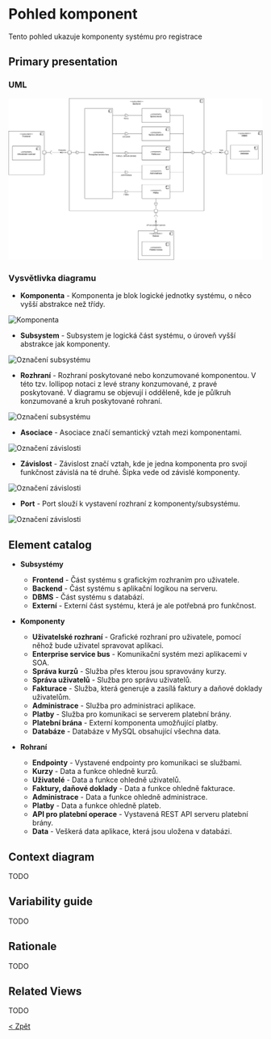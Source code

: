 # Pohled komponent

Tento pohled ukazuje komponenty systému pro registrace

## Primary presentation

### UML

![Diagram komponent](https://github.com/michaelslavev/4IT575-seminarni-prace/blob/767aacdbbbcda30124ed40b33c1b07630cef35cd/SOA/assets/SOA_component-diagram.jpg "Diagram komponent")

### Vysvětlivka diagramu

- **Komponenta** - Komponenta je blok logické jednotky systému, o něco vyšší abstrakce než třídy.

<img src="https://github.com/michaelslavev/4IT575-seminarni-prace/blob/05e3f681d94faaa2f1c831a03c596df49b67ee2b/SOA/assets/prvky-diagram%C5%AF/Komponenta.jpg" alt="Komponenta" width="200"/>

- **Subsystem** - Subsystem je logická část systému, o úroveň vyšší abstrakce jak komponenty.

<img src="https://github.com/michaelslavev/4IT575-seminarni-prace/blob/05e3f681d94faaa2f1c831a03c596df49b67ee2b/SOA/assets/prvky-diagram%C5%AF/Subsystem.jpg" alt="Označení subsystému" width="200"/>

- **Rozhraní** - Rozhraní poskytované nebo konzumované komponentou. V této tzv. lollipop notaci z levé strany konzumované, z pravé poskytované. V diagramu se objevují i odděleně, kde je půlkruh konzumované a kruh poskytované rohraní.

<img src="https://github.com/michaelslavev/4IT575-seminarni-prace/blob/05e3f681d94faaa2f1c831a03c596df49b67ee2b/SOA/assets/prvky-diagram%C5%AF/Interface.jpg" alt="Označení subsystému" width="100"/>

- **Asociace** - Asociace značí semantický vztah mezi komponentami.

<img src="https://github.com/michaelslavev/4IT575-seminarni-prace/blob/05e3f681d94faaa2f1c831a03c596df49b67ee2b/SOA/assets/prvky-diagram%C5%AF/Line.jpg" alt="Označení závislosti" width="30"/>

- **Závislost** - Závislost značí vztah, kde je jedna komponenta pro svojí funkčnost závislá na té druhé. Šipka vede od závislé komponenty.

<img src="https://github.com/michaelslavev/4IT575-seminarni-prace/blob/05e3f681d94faaa2f1c831a03c596df49b67ee2b/SOA/assets/prvky-diagram%C5%AF/Dependency.jpg" alt="Označení závislosti" width="100"/>

- **Port** - Port slouží k vystavení rozhraní z komponenty/subsystému.

<img src="https://github.com/michaelslavev/4IT575-seminarni-prace/blob/05e3f681d94faaa2f1c831a03c596df49b67ee2b/SOA/assets/prvky-diagram%C5%AF/Port.jpg" alt="Označení závislosti" width="100"/>

## Element catalog

- **Subsystémy**

  - **Frontend** - Část systému s grafickým rozhraním pro uživatele.
  - **Backend** - Část systému s aplikační logikou na serveru.
  - **DBMS** - Část systému s databází.
  - **Externí** - Externí část systému, která je ale potřebná pro funkčnost.

- **Komponenty**

  - **Uživatelské rozhraní** - Grafické rozhraní pro uživatele, pomocí něhož bude uživatel spravovat aplikaci.
  - **Enterprise service bus** - Komunikační systém mezi aplikacemi v SOA.
  - **Správa kurzů** - Služba přes kterou jsou spravovány kurzy.
  - **Správa uživatelů** - Služba pro správu uživatelů.
  - **Fakturace** - Služba, která generuje a zasílá faktury a daňové doklady uživatelům.
  - **Administrace** - Služba pro administraci aplikace.
  - **Platby** - Služba pro komunikaci se serverem platební brány.
  - **Platební brána** - Externí komponenta umožňující platby.
  - **Databáze** - Databáze v MySQL obsahující všechna data.

- **Rohraní**

  - **Endpointy** - Vystavené endpointy pro komunikaci se službami.
  - **Kurzy** - Data a funkce ohledně kurzů.
  - **Uživatelé** - Data a funkce ohledně uživatelů.
  - **Faktury, daňové doklady** - Data a funkce ohledně fakturace.
  - **Administrace** - Data a funkce ohledně administrace.
  - **Platby** - Data a funkce ohledně plateb.
  - **API pro platební operace** - Vystavená REST API serveru platební brány.
  - **Data** - Veškerá data aplikace, která jsou uložena v databázi.

## Context diagram

TODO

## Variability guide

TODO

## Rationale

TODO

## Related Views

TODO

[< Zpět](../../ "Zpět na přehled seminární práce")
